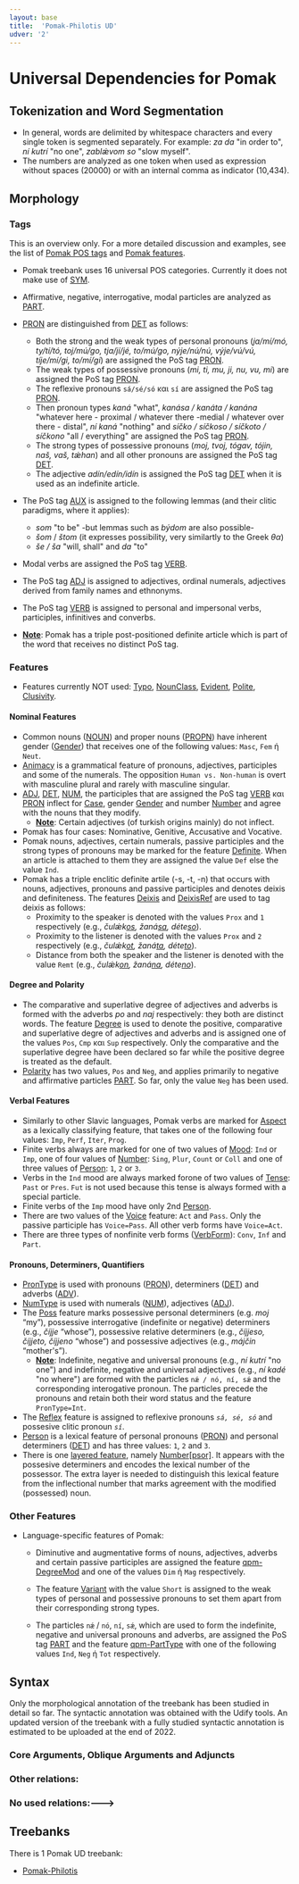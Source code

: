 ```yaml
---
layout: base
title:  'Pomak-Philotis UD'
udver: '2'
---
```


# Universal Dependencies for Pomak
<!--<span class="flagspan"><img class="flag" src="pm.png"/></span>-->

## Tokenization and Word Segmentation


* In general, words are delimited by whitespace characters and every single token is segmented separately. For example: _za da_ "in order to", _ní kutrí_ "no one", _zablǽvom so_ "slow myself".
* The numbers are analyzed as one token when used as expression without spaces (20000) or with an internal comma as indicator (10,434).


## Morphology

### Tags

This is an overview only. For a more detailed discussion and examples, see the list of [Pomak POS tags](pos/index.md) and [Pomak features](feat/index.md).

* Pomak treebank uses 16 universal POS categories. Currently it does not make use of [SYM](../../u/pos/SYM.md).
* Affirmative, negative, interrogative, modal particles are analyzed as [PART](pos/PART.md).
* [PRON](pos/PRON.md) are distinguished from [DET](pos/DET.md) as follows:
	* Both the strong and the weak types of personal pronouns (_ja/mí/mó, ty/tí/tó, toj/mú/go, tja/jí/jé, to/mú/go, nýje/nú/nú, výje/vú/vú, tíje/mí/gi, to/mí/gi_) are assigned the PoS tag [PRON](pos/PRON.md).
	* The weak types of possessive pronouns (_mi, ti, mu, ji, nu, vu, mi_) are assigned the PoS tag [PRON](pos/PRON.md).
	* The reflexive pronouns  `sá/sé/só` και `sí` are assigned the PoS tag [PRON](pos/PRON.md).
	* Then pronoun types _kaná_ "what", _kanása / kanáta / kanána_ "whatever here - proximal / whatever there -medial / whatever over there - distal", _ní kaná_ "nothing" and _síčko / síčkoso / síčkoto / síčkono_ "all / everything" are assigned the PoS tag [PRON](pos/PRON.md).
	* The strong types of possessive pronouns (_moj, tvoj, tógav, tójin, naš, vaš, tǽhan_) and all other pronouns are assigned the PoS tag [DET](pos/DET.md).
	* The adjective _adín/edín/idín_ is assigned the PoS tag [DET](pos/DET.md) when it is used as an indefinite article.

* The PoS tag [AUX](pos/AUX_.md) is assigned to the following lemmas (and their clitic paradigms, where it applies): 
 	* _som_ "to be" -but lemmas such as _býdom_ are also possible-
	* _šom_ / _štom_ (it expresses possibility, very similartly to the Greek _θα_)  
	*  _še / ša_ "will, shall" and _da_ "to" 
	
* Modal verbs are assigned the PoS tag [VERB](pos/VERB.md).
* The  PoS tag [ADJ](pos/ADJ.md) is assigned to adjectives, ordinal numerals, adjectives derived from family names and ethnonyms.
* The  PoS tag  [VERB](pos/VERB.md) is assigned to personal and impersonal verbs, participles, infinitives and converbs.
* <b><u>Note</u></b>: Pomak has a triple post-positioned definite article which is part of the word that receives no distinct PoS tag.


### Features

* Features currently NOT used: [Typo](), [NounClass](), [Evident](), [Polite](), [Clusivity]().

#### Nominal Features

* Common nouns ([NOUN](pos/NOUN.md)) and proper nouns ([PROPN](pos/PROPN.md)) have inherent gender ([Gender](feat/Gender.md)) that receives one of the following values: `Masc`, `Fem` ή `Neut`.
* [Animacy](feat/Animacy.md) is a grammatical feature of pronouns, adjectives, participles and some of the numerals. The opposition  `Human vs. Non-human` is overt with  masculine plural and rarely  with masculine singular.
*  [ADJ](pos/ADJ.md), [DET](pos/DET.md), [NUM](pos/NUM.md), the participles that are assigned the PoS tag [VERB](pos/VERB.md) και [PRON](pos/PRON.md) inflect for [Case](feat/Case.md), gender [Gender](feat/Gender.md) and number [Number](feat/Number.md) and agree with the nouns that they modify.
	* <b><u>Note</u></b>: Certain adjectives (of turkish origins mainly) do not inflect.
* Pomak has four cases: Nominative, Genitive, Accusative and Vocative.
* Pomak nouns, adjectives, certain numerals, passive participles and the strong types of pronouns may be marked for the feature [Definite](feat/Definite.md).  When an article is attached to them they are assigned the value `Def` else the value `Ind`.
* Pomak has a triple enclitic definite artile (-s, -t, -n) that occurs with nouns, adjectives, pronouns and passive participles and denotes deixis and definiteness.  The features [Deixis](feat/Deixis.md) and [DeixisRef](feat/DeixisRef.md) are used to tag deixis as follows:
	* Proximity to the speaker is denoted with the values  `Prox` and `1` respectively (e.g., _čulǽk<u>os</u>, žaná<u>sa</u>, déte<u>so</u>_).
	* Proximity to the listener is denoted with the values  `Prox` and `2` respectively (e.g., _čulǽk<u>ot</u>, žaná<u>ta</u>, déte<u>to</u>_).
	* Distance from both the speaker and the listener is denoted with the value `Remt` (e.g., _čulǽk<u>on</u>, žaná<u>na</u>, déte<u>no</u>_).


#### Degree and Polarity

* The comparative and superlative degree of adjectives and adverbs is formed with the adverbs  _po_ and _naj_ respectively: they both are distinct words.   Τhe feature [Degree](feat/Degree.md) is used to denote the positive, comparative and superlative degre of adjectives and adverbs and is assigned one of the values  `Pos`, `Cmp` και `Sup` respectively. Only the comparative and the superlative degree have been declared so far while the positive degree is treated as the default. 
* [Polarity](feat/Polarity.md) has two values, `Pos` and `Neg`, and applies primarily to negative and affirmative particles [PART](pos/PART.md).  So far, only the value  `Neg` has been used.

#### Verbal Features

* Similarly to other Slavic languages, Pomak verbs are marked for  [Aspect](feat/Aspect.md) as a lexically classifying feature, that takes one of the following four values: `Imp`, `Perf`, `Iter`, `Prog`.
* Finite verbs always are marked for one of two values of [Mood](feat/Mood.md): `Ind` or `Imp`, one of four values of [Number](feat/Number.md): `Sing`, `Plur`, `Count` or `Coll` and one of three values of [Person](feat/Person.md): `1`, `2` or `3`.
* Verbs in the `Ind` mood are always  marked forone of two values of [Tense](feat/Tense.md): `Past` or `Pres`. `Fut` is not used because this tense is always formed with a special particle.
* Finite verbs of the `Imp` mood have only 2nd [Person](feat/Person.md).
* There are two values of the [Voice](feat/Voice.md) feature: `Act` and `Pass`. Only the passive participle has `Voice=Pass`. All other verb forms have `Voice=Act`.
* There are three types of nonfinite verb forms ([VerbForm](feat/VerbForm.md)): `Conv`, `Inf` and `Part`.

#### Pronouns, Determiners, Quantifiers

* [PronType](feat/PronType.md) is used with pronouns ([PRON](pos/PRON.md)), determiners ([DET](pos/DET.md)) and adverbs ([ADV](pos/ADV.md)).
* [NumType](feat/NumType.md) is used with numerals ([NUM](pos/NUM.md)), adjectives ([ADJ](pos/ADJ.md)).
* The [Poss](feat/Poss.md) feature marks possessive personal determiners (e.g. _moj_ “my”), possessive interrogative (indefinite or negative) determiners (e.g., _číjje_ “whose”), possessive relative determiners (e.g., _číjjeso, číjjeto, číjjeno_ “whose”) and possessive adjectives (e.g., _májčin_ “mother's”).
	* <b><u>Note</u></b>: Indefinite, negative and universal pronouns  (e.g., _ní kutrí_ "no one") and indefinite, negative and universal adjectives (e.g., _ní kadé_ "no where") are formed with the particles `nǽ / nó, ní, sǽ` and the corresponding interogative pronoun. The particles precede the pronouns and retain both their word status and the feature `PronType=Int`.
* The [Reflex](feat/Reflex.md) feature is assigned to reflexive pronouns _`sá, sé, só`_ and possesive clitic pronoun _`sí`_.
* [Person](feat/Person.md) is a lexical feature of personal pronouns ([PRON](pos/PRON.md)) and personal determiners ([DET](pos/DET.md)) and has three values: `1`, `2` and `3`.
* There is one [layered feature](../../u/overview/feat-layers.md), namely [Number[psor]](feat/Number-psor.md).
  It appears with the possesive determiners and encodes the lexical number of the possessor.
  The extra layer is needed to distinguish this lexical feature from the inflectional number that marks agreement with the modified (possessed) noun.

### Other Features

* Language-specific features of Pomak:

  * Diminutive and augmentative forms of nouns, adjectives, adverbs and certain passive participles are assigned the feature [qpm-DegreeMod](feat/qpm-DegreeMod.md) and one of the values `Dim` ή `Mag` respectively.

  * Τhe feature [Variant](feat/Variant.md) with the value `Short` is assigned to the weak types of personal and possessive pronouns to set them apart from their corresponding strong types.  

  * Τhe particles `nǽ` / `nó`, `ní`, `sǽ`, which are used to form the indefinite, negative and universal pronouns and adverbs, are assigned the PoS tag  [PART](pos/PART.md) and the feature [qpm-PartType](feat/qpm-PartType.md) with one of the following values `Ind`, `Neg` ή `Tot` respectively.

## Syntax

Only the morphological annotation of the treebank has been studied in detail so far. 
The syntactic annotation was obtained with the Udify tools. An updated version of the treebank with a fully studied syntactic annotation 
is estimated to be uploaded at the end of 2022.

<!--- This is an overview only. For more detailed discussion and examples, see the list of [Pomak relations](dep/index.md).-->

### Core Arguments, Oblique Arguments and Adjuncts


### Other relations:


### No used relations:--->


## Treebanks

There is 1 Pomak UD treebank:

  * [Pomak-Philotis](index.md)
